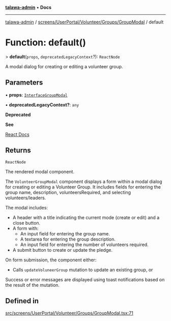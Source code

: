 [**talawa-admin**](../../../../../../README.md) • **Docs**

***

[talawa-admin](../../../../../../modules.md) / [screens/UserPortal/Volunteer/Groups/GroupModal](../README.md) / default

# Function: default()

\> **default**(`props`, `deprecatedLegacyContext`?): `ReactNode`

A modal dialog for creating or editing a volunteer group.

## Parameters

• **props**: [`InterfaceGroupModal`](../interfaces/InterfaceGroupModal.md)

• **deprecatedLegacyContext?**: `any`

**Deprecated**

**See**

[React Docs](https://legacy.reactjs.org/docs/legacy-context.html#referencing-context-in-lifecycle-methods)

## Returns

`ReactNode`

The rendered modal component.

The `VolunteerGroupModal` component displays a form within a modal dialog for creating or editing a Volunteer Group.
It includes fields for entering the group name, description, volunteersRequired, and selecting volunteers/leaders.

The modal includes:
- A header with a title indicating the current mode (create or edit) and a close button.
- A form with:
  - An input field for entering the group name.
  - A textarea for entering the group description.
  - An input field for entering the number of volunteers required.
- A submit button to create or update the pledge.

On form submission, the component either:
- Calls `updateVoluneerGroup` mutation to update an existing group, or

Success or error messages are displayed using toast notifications based on the result of the mutation.

## Defined in

[src/screens/UserPortal/Volunteer/Groups/GroupModal.tsx:71](https://github.com/PalisadoesFoundation/talawa-admin/blob/ec91a82db6f7a7a061fbb4ea9639f2bff335faa5/src/screens/UserPortal/Volunteer/Groups/GroupModal.tsx#L71)
